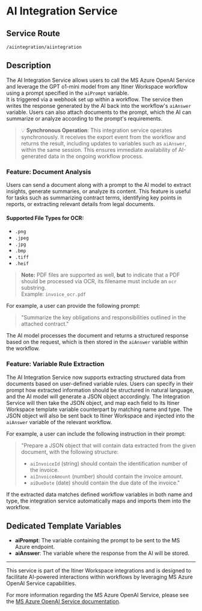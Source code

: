 # AI Integration Service

## Service Route
`/aiintegration/aiintegration`

## Description
The AI Integration Service allows users to call the MS Azure OpenAI Service and leverage the GPT o1-mini model from any Itiner Workspace workflow using a prompt specified in the `aiPrompt` variable.  
It is triggered via a webhook set up within a workflow. The service then writes the response generated by the AI back into the workflow's `aiAnswer` variable. Users can also attach documents to the prompt, which the AI can summarize or analyze according to the prompt's requirements.

> 💡 **Synchronous Operation**: This integration service operates synchronously. It receives the export event from the workflow and returns the result, including updates to variables such as `aiAnswer`, within the same session. This ensures immediate availability of AI-generated data in the ongoing workflow process.

### Feature: Document Analysis  
Users can send a document along with a prompt to the AI model to extract insights, generate summaries, or analyze its content. This feature is useful for tasks such as summarizing contract terms, identifying key points in reports, or extracting relevant details from legal documents.

#### Supported File Types for OCR:
- `.png`
- `.jpeg`
- `.jpg`
- `.bmp`
- `.tiff`
- `.heif`

> **Note:** PDF files are supported as well, **but** to indicate that a PDF should be processed via OCR, its filename must include an `ocr` substring.  
> Example: `invoice_ocr.pdf`

For example, a user can provide the following prompt:  
> "Summarize the key obligations and responsibilities outlined in the attached contract."

The AI model processes the document and returns a structured response based on the request, which is then stored in the `aiAnswer` variable within the workflow.

### Feature: Variable Rule Extraction
The AI Integration Service now supports extracting structured data from documents based on user-defined variable rules. Users can specify in their prompt how extracted information should be structured in natural language, and the AI model will generate a JSON object accordingly.  The Integration Service will then take the JSON object, and map each field to its Itiner Workspace template variable counterpart by matching name and type. The JSON object will also be sent back to Itiner Workspace and injected into the `aiAnswer` variable of the relevant workflow.

For example, a user can include the following instruction in their prompt:
> "Prepare a JSON object that will contain data extracted from the given document, with the following structure:  
> - `aiInvoiceId` (string) should contain the identification number of the invoice.  
> - `aiInvoiceAmount` (number) should contain the invoice amount.  
> - `aiDueDate` (date) should contain the due date of the invoice."

If the extracted data matches defined workflow variables in both name and type, the integration service automatically maps and imports them into the workflow.

## Dedicated Template Variables
- **aiPrompt**: The variable containing the prompt to be sent to the MS Azure endpoint.
- **aiAnswer**: The variable where the response from the AI will be stored.

---

This service is part of the Itiner Workspace integrations and is designed to facilitate AI-powered interactions within workflows by leveraging MS Azure OpenAI Service capabilities.

For more information regarding the MS Azure OpenAI Service, please see the [MS Azure OpenAI Service documentation](https://learn.microsoft.com/en-us/azure/ai-services/openai/).
